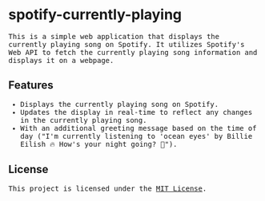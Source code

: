 # spotify-currently-playing

<samp>

This is a simple web application that displays the currently playing song on Spotify. It utilizes Spotify's Web API to fetch the currently playing song information and displays it on a webpage.

</samp>

## Features

<samp>

- Displays the currently playing song on Spotify.
- Updates the display in real-time to reflect any changes in the currently playing song.
- With an additional greeting message based on the time of day ("I'm currently listening to 'ocean eyes' by Billie Eilish 🔥  How's your night going? 🌇").

</samp>

## License

<samp>

This project is licensed under the [MIT License](LICENSE).

</samp>
